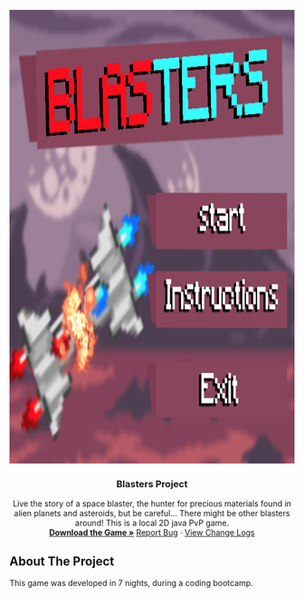 <div id="top"></div>


<!-- PROJECT LOGO -->
<br/>
<div align="center">
  <a href="https://github.com/othneildrew/Best-README-Template">
    <img src="jogo/resources/startmenu.png" alt="Logo" width="900" height="800">
  </a>

  <h3 align="center">Blasters Project</h3>

  <p align="center">
    Live the story of a space blaster, the hunter for precious materials found in alien planets and asteroids, but be careful... There might be other blasters around!
    This is a local 2D java PvP game.   
    <br />
    <a href="https://github.com/Filipe4Fun1/AC-Project/raw/main/BlastersV1.zip"><strong>Download the Game »</strong></a>
    <a href="https://github.com/Filipe4Fun1/AC-Project/issues">Report Bug</a>
    ·
    <a href="https://github.com/Filipe4Fun1/AC-Project/commits/main">View Change Logs</a>
  </p>
</div>




<!-- ABOUT THE PROJECT -->
## About The Project

This game was developed in 7 nights, during a coding bootcamp.


